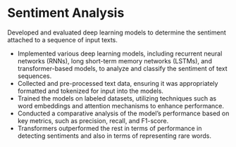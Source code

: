 # Sentiment Analysis

Developed and evaluated deep learning models to determine the sentiment attached to a sequence of input texts.
- Implemented various deep learning models, including recurrent neural networks (RNNs), long short-term memory networks (LSTMs), and transformer-based models, to analyze and classify the sentiment of text sequences.
- Collected and pre-processed text data, ensuring it was appropriately formatted and tokenized for input into the models.
- Trained the models on labeled datasets, utilizing techniques such as word embeddings and attention mechanisms to enhance performance.
- Conducted a comparative analysis of the model’s performance based on key metrics, such as precision, recall, and F1-score.
- Transformers outperformed the rest in terms of performance in detecting sentiments and also in terms of representing rare words.
